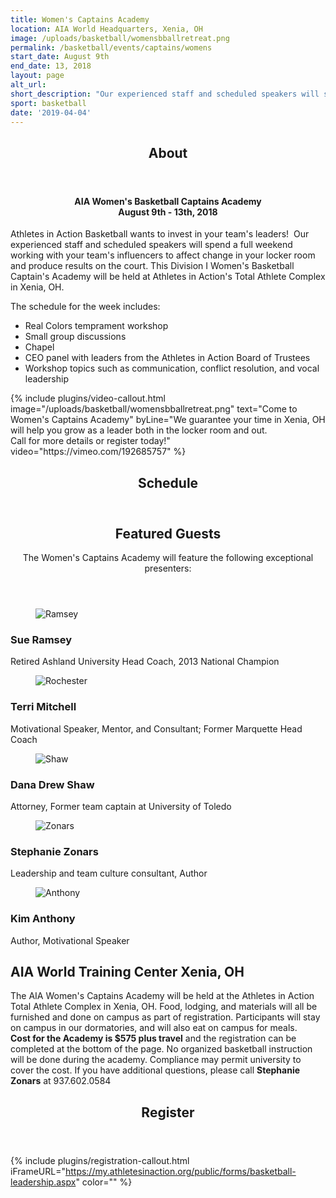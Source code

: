 ```yaml
---
title: Women's Captains Academy
location: AIA World Headquarters, Xenia, OH
image: /uploads/basketball/womensbballretreat.png
permalink: /basketball/events/captains/womens
start_date: August 9th
end_date: 13, 2018
layout: page
alt_url: 
short_description: "Our experienced staff and scheduled speakers will spend a full weekend working with your team's influencers to affect change in your locker room and produce results on the court."
sport: basketball
date: '2019-04-04'
---
```

<div class="row">
<div class="max-width">
<div class="container">
<section class="section" id="about"><header class="section-header container text-center"><h2 class="section-title first-color" data-title="About">About</h2></header></section>
</div></div>
<div class="row">
<div class=" span-12 cell">
<div class="container"><h4 style="text-align: center;">AIA Women's Basketball&nbsp;Captains Academy<br />August 9th - 13th, 2018</h4>
<p>Athletes in Action Basketball wants to invest in your team's leaders! &nbsp;Our experienced staff and scheduled speakers will spend a full weekend working with your team's influencers to affect change in your locker room and produce results on the court. This Division I Women's Basketball Captain's Academy will be held at Athletes in Action's Total Athlete Complex in Xenia, OH.</p>
<p><strong></strong>The schedule for the week includes:</p>
<ul class="list-style list-disc">
<li>Real Colors temprament workshop</li>
<li>Small group discussions</li>
<li>Chapel</li>
<li>CEO panel with leaders from the Athletes in Action Board of Trustees</li>
<li>Workshop topics such as communication, conflict resolution, and vocal leadership</li>
</ul>
</div></div></div>
<div class="mb35 mb20-xs"></div>
<!-- space -->
{% include plugins/video-callout.html image="/uploads/basketball/womensbballretreat.png" text="Come to Women's Captains Academy" byLine="We guarantee your time in Xenia, OH will help you grow as a leader both in the locker room and out.<br /> Call for more details or register today!" video="https://vimeo.com/192685757" %}

<div class="row">
<div class="max-width">
<div class="container">
<header class="section-header container text-center">
<h2 class="section-title first-color" data-title="Schedule">Schedule</h2>
</header>
</div></div></div>
<div class="row">
<div class="max-width">
<div class="container"><header class="title-block text-center mb80">
<h2 class="title text-center mb30">Featured <span class="light first-color">Guests</span></h2>
<p>The Women's Captains Academy will feature the following exceptional presenters:</p>
</header>
<div class="home-team-carousel owl-carousel center-top-nav no-radius white-nav">
<div class="team-member team-animate-social">
<figure><img src="/uploads/basketball/CoachRamsey%20.png" alt="Ramsey" class="img-responsive" /> <figcaption> </figcaption></figure>
<h3>Sue Ramsey</h3>
<p class="member-desc">Retired Ashland University Head Coach, 2013 National Champion</p>
</div>
<!-- End .team-member --> <!--<div class="team-member team-animate-social">
<figure><img src="/uploads/basketball/lachinarobinson.png" alt="Robinson" class="img-responsive" /> <figcaption> </figcaption></figure>
<h3>LaChina Robinson</h3>
<p class="member-desc">ESPN Basketball Analyst</p>
</div>--> <!-- End .team-member -->
<div class="team-member team-animate-social">
<figure><img src="/uploads/basketball/terri%20mitchell.png" alt="Rochester" class="img-responsive" /> <figcaption> </figcaption></figure>
<h3>Terri Mitchell</h3>
<p class="member-desc">Motivational Speaker, Mentor, and Consultant; Former Marquette Head Coach</p>
</div>
<!-- End .team-member -->
<div class="team-member team-animate-social">
<figure><img src="/uploads/basketball/danadrewshaw.png" alt="Shaw" class="img-responsive" /> <figcaption> </figcaption></figure>
<h3>Dana Drew Shaw</h3>
<p class="member-desc">Attorney, Former team captain at University of Toledo</p>
</div>
<!-- End .team-member -->
<div class="team-member team-animate-social">
<figure><img src="/uploads/basketball/stephaniezonars1.png" alt="Zonars" class="img-responsive" /> <figcaption> </figcaption></figure>
<h3>Stephanie Zonars</h3>
<p class="member-desc">Leadership and team culture consultant, Author</p>
</div>
<!-- End .team-member -->
<div class="team-member team-animate-social">
<figure><img src="/uploads/basketball/kimanthony1.png" alt="Anthony" class="img-responsive" /> <figcaption> </figcaption></figure>
<h3>Kim Anthony</h3>
<p class="member-desc">Author, Motivational Speaker</p>
</div>
<!-- End .team-memeber --> <!-- End .owl-carousel --></div>
</div>
</div>
<div class="mb60"></div>
<!-- space -->
</div></div>
<div class="row fullwidth">
<div class=" span-12 cell">
<div class="mb20 mt20"><div class="bg-image pt40 pb40 pb60-xs overlay-container" data-bgattach="/uploads/basketball/xenia-map.png">
<div class="overlay"></div>
<!-- end .overlay -->
<div class="mb20"></div>
<!-- space -->
<div class="container">
<div class="row">
<div class="col-md-8 col-md-push-2">
<h2 class="title text-center mb30">AIA World Training Center <span class="light first-color">Xenia, OH</span></h2>
<p class="text-center"></p>
<div class="mb20"></div>
<!-- End .col-md-4 --></div>
<!-- End .col-md-8 --></div>
<!-- End .row --></div>
<!-- End .container --></div>
<!-- End .bg-image -->
</div>


<div class="container"><p>The AIA&nbsp;Women's Captains Academy&nbsp;will be held at the Athletes in Action Total Athlete Complex&nbsp;in Xenia, OH. Food, lodging, and materials will all be furnished and done on campus as part of registration. Participants will stay on campus in our dormatories, and will also eat on campus for meals. <strong>Cost&nbsp;for the Academy&nbsp;is $575 plus travel</strong>&nbsp;and the registration can be completed at the bottom of the page. No organized basketball instruction will be done during the academy. Compliance may permit university to cover the cost. If you have additional questions, please call <strong>Stephanie Zonars</strong>&nbsp;at 937.602.0584</p>
</div></div></div>
<div class="row">
<div class=" span-12 cell" id="register">
<header class="section-header container text-center">
<h2 class="section-title first-color" data-title="Register">Register</h2>
</header>
</div></div>

{% include plugins/registration-callout.html iFrameURL="https://my.athletesinaction.org/public/forms/basketball-leadership.aspx" color="" %}
